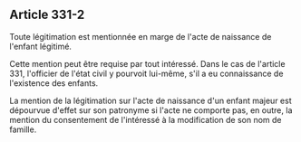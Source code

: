 Article 331-2
----
Toute légitimation est mentionnée en marge de l'acte de naissance de l'enfant
légitimé.

Cette mention peut être requise par tout intéressé. Dans le cas de l'article
331, l'officier de l'état civil y pourvoit lui-même, s'il a eu connaissance de
l'existence des enfants.

La mention de la légitimation sur l'acte de naissance d'un enfant majeur est
dépourvue d'effet sur son patronyme si l'acte ne comporte pas, en outre, la
mention du consentement de l'intéressé à la modification de son nom de famille.
